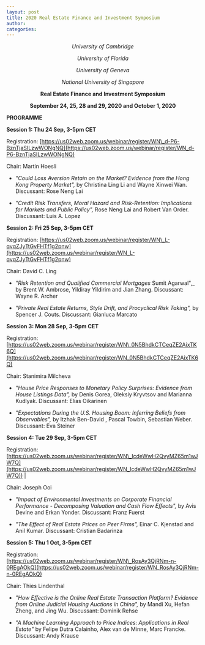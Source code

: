 ```yaml
---
layout: post
title: 2020 Real Estate Finance and Investment Symposium
author:
categories:
---
```


<center>

_University of Cambridge_
 
_University of Florida_

_University of Geneva_

_National University of Singapore_ 

**Real Estate Finance and Investment Symposium**


**September 24, 25, 28 and 29, 2020 and October 1, 2020**

</center>



**PROGRAMME**

**Session 1: Thu 24 Sep, 3-5pm CET**

Registration: [https://us02web.zoom.us/webinar/register/WN\_d-P6-BznTjaSILzwWONgNQ](https://us02web.zoom.us/webinar/register/WN_d-P6-BznTjaSILzwWONgNQ)

Chair: Martin Hoesli

- _"Could Loss Aversion Retain on the Market? Evidence from the Hong Kong Property Market",_ by Christina Ling Li and Wayne Xinwei Wan. Discussant: Rose Neng Lai
 
- _"Credit Risk Transfers, Moral Hazard and Risk-Retention: Implications for Markets and Public Policy",_ Rose Neng Lai and Robert Van Order. Discussant: Luis A. Lopez 



**Session 2: Fri 25 Sep, 3-5pm CET**

Registration: [https://us02web.zoom.us/webinar/register/WN\_L-qvqZJyTtGvFHTf1g2pnw](https://us02web.zoom.us/webinar/register/WN_L-qvqZJyTtGvFHTf1g2pnw)

Chair: David C. Ling

- _"Risk Retention and Qualified Commercial Mortgages_ Sumit Agarwal",_ by Brent W. Ambrose, Yildiray Yildirim and Jian Zhang. Discussant: Wayne R. Archer

- _"Private Real Estate Returns, Style Drift, and Procyclical Risk Taking",_ by Spencer J. Couts. Discussant: Gianluca Marcato


**Session 3: Mon 28 Sep, 3-5pm CET**

Registration: [https://us02web.zoom.us/webinar/register/WN\_0N5BhdkCTCeqZE2AixTK6Q](https://us02web.zoom.us/webinar/register/WN_0N5BhdkCTCeqZE2AixTK6Q)

Chair: Stanimira Milcheva
 
- _"House Price Responses to Monetary Policy Surprises: Evidence from House Listings Data",_ by Denis Gorea, Oleksiy Kryvtsov and Marianna Kudlyak. Discussant: Elias Oikarinen

- _"Expectations During the U.S. Housing Boom: Inferring Beliefs from Observables",_ by Itzhak Ben-David , Pascal Towbin, Sebastian Weber. Discussant: Eva Steiner

**Session 4: Tue 29 Sep, 3-5pm CET**

Registration: [https://us02web.zoom.us/webinar/register/WN\_IcdeWwH2QvyMZ65m1wJW7Q](https://us02web.zoom.us/webinar/register/WN_IcdeWwH2QvyMZ65m1wJW7Q)) |

Chair: Joseph Ooi

- _"Impact of Environmental Investments on Corporate Financial Performance - Decomposing Valuation and Cash Flow Effects",_ by Avis Devine and Erkan Yonder. Discussant: Franz Fuerst

- _"The Effect of Real Estate Prices on Peer Firms",_ Einar C. Kjenstad and Anil Kumar. Discussant: Cristian Badarinza


**Session 5: Thu 1 Oct, 3-5pm CET**

Registration: [https://us02web.zoom.us/webinar/register/WN\_RosAy3QjRNm-n-0REgAOkQ](https://us02web.zoom.us/webinar/register/WN_RosAy3QjRNm-n-0REgAOkQ)

Chair: Thies Lindenthal

- _"How Effective is the Online Real Estate Transaction Platform? Evidence from Online Judicial Housing Auctions in China",_ by Mandi Xu, Hefan Zheng, and Jing Wu. Discussant: Dominik Rehse

- _"A Machine Learning Approach to Price Indices: Applications in Real Estate"_ by Felipe Dutra Calainho, Alex van de Minne, Marc Francke. Discussant: Andy Krause 

